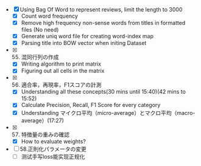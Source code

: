 - [X] Using Bag Of Word to represent reviews, limit the length to 3000
  - [X] Count word frequency
  - [X] Remove high frequency non-sense words from titles in formatted files (No need)
  - [X] Generate uniq word file for creating word-index map
  - [X] Parsing title into BOW vector when initing Dataset 

- [X] 55. 混同行列の作成
  - [X] Writing algorithm to print matrix
  - [X] Figuring out all cells in the matrix

- [X] 56. 適合率，再現率，F1スコアの計測
  - [X] Understanding all these concepts(30 mins until 15:40)(42 mins to 15:52)
  - [X] Calculate Precision, Recall, F1 Score for every category
  - [X] Understanding マイクロ平均（micro-average）とマクロ平均（macro-average）(17:27)

- [X] 57. 特徴量の重みの確認
  - [X] How to evaluate weights?

- [ ] 58.正則化パラメータの変更
  - [ ] 测试手写loss能实现正规化

